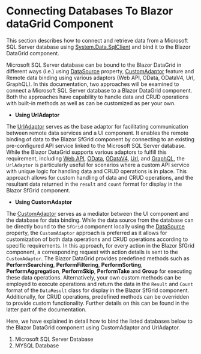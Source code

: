 # Connecting Databases To Blazor dataGrid Component

This section describes how to connect and retrieve data from a Microsoft SQL Server database using [System.Data.SqlClient](https://www.nuget.org/packages/System.Data.SqlClient/4.8.6?_src=template) and bind it to the Blazor DataGrid component.

Microsoft SQL Server database can be bound to the Blazor DataGrid in different ways (i.e.) using [DataSource](https://help.syncfusion.com/cr/blazor/Syncfusion.Blazor.Grids.SfGrid-1.html#Syncfusion_Blazor_Grids_SfGrid_1_DataSource) property, [CustomAdaptor](https://blazor.syncfusion.com/documentation/datagrid/custom-binding) feature and Remote data binding using various adaptors (Web API, OData, ODataV4, Url, GraphQL). In this documentation, two approaches will be examined to connect a Microsoft SQL Server database to a Blazor DataGrid component. Both the approaches have capability to handle data and CRUD operations with built-in methods as well as can be customized as per your own.

* **Using UrlAdaptor**

The [UrlAdaptor](https://blazor.syncfusion.com/documentation/data/adaptors#url-adaptor) serves as the base adaptor for facilitating communication between remote data services and a UI component. It enables the remote binding of data to the Blazor SfGrid component by connecting to an existing pre-configured API service linked to the Microsoft SQL Server database. While the Blazor DataGrid supports various adaptors to fulfill this requirement, including [Web API](https://blazor.syncfusion.com/documentation/data/adaptors#web-api-adaptor), [OData](https://blazor.syncfusion.com/documentation/data/adaptors#odata-adaptor), [ODataV4](https://blazor.syncfusion.com/documentation/data/adaptors#odatav4-adaptor), [Url](https://blazor.syncfusion.com/documentation/data/adaptors#url-adaptor), and [GraphQL](https://blazor.syncfusion.com/documentation/data/adaptors#graphql-service-binding), the `UrlAdaptor` is particularly useful for scenarios where a custom API service with unique logic for handling data and CRUD operations is in place. This approach allows for custom handling of data and CRUD operations, and the resultant data returned in the `result` and `count` format for display in the Blazor SfGrid component.

* **Using CustomAdaptor**

The [CustomAdaptor](https://blazor.syncfusion.com/documentation/datagrid/custom-binding) serves as a mediator between the UI component and the database for data binding. While the data source from the database can be directly bound to the `SfGrid` component locally using the [DataSource](https://help.syncfusion.com/cr/blazor/Syncfusion.Blazor.Grids.SfGrid-1.html#Syncfusion_Blazor_Grids_SfGrid_1_DataSource) property, the `CustomAdaptor` approach is preferred as it allows for customization of both data operations and CRUD operations according to specific requirements. In this approach, for every action in the Blazor SfGrid component, a corresponding request with action details is sent to the `CustomAdaptor`. The Blazor DataGrid provides predefined methods such as **PerformSearching**, **PerformFiltering**, **PerformSorting**,  **PerformAggregation**, **PerformSkip**, **PerformTake** and **Group** for executing these data operations. Alternatively, your own custom methods can be employed to execute operations and return the data in the `Result` and `Count` format of the `DataResult` class for display in the Blazor SfGrid component. Additionally, for CRUD operations, predefined methods can be overridden to provide custom functionality. Further details on this can be found in the latter part of the documentation.

Here, we have explained in detail how to bind the listed databases below to the Blazor DataGrid component using CustomAdaptor and UrlAdaptor.

1. Microsoft SQL Server Database
2. MYSQL Database
